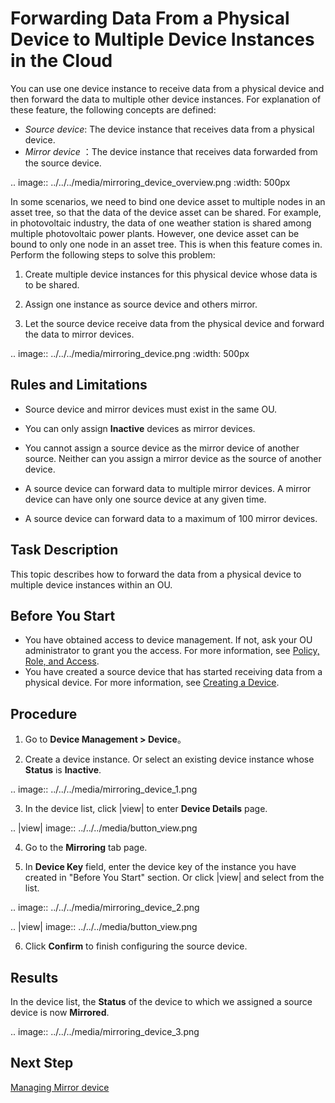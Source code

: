# Forwarding Data From a Physical Device to Multiple Device Instances in the Cloud

You can use one device instance to receive data from a physical device and then forward the data to multiple other device instances. For explanation of these feature, the following concepts are defined:

- _Source device_: The device instance that receives data from a physical device.
- _Mirror device_ ：The device instance that receives data forwarded from the source device.

.. image:: ../../../media/mirroring_device_overview.png
 :width: 500px

In some scenarios, we need to bind one device asset to multiple nodes in an asset tree, so that the data of the device asset can be shared. For example, in photovoltaic industry, the data of one weather station is shared among multiple photovoltaic power plants. However, one device asset can be bound to only one node in an asset tree. This is when this feature comes in. Perform the following steps to solve this problem:

1. Create multiple device instances for this physical device whose data is to be shared. 

2. Assign one instance as source device and others mirror.

3. Let the source device receive data from the physical device and forward the data to mirror devices.

.. image:: ../../../media/mirroring_device.png
 :width: 500px

## Rules and Limitations

- Source device and mirror devices must exist in the same OU.

- You can only assign **Inactive** devices as mirror devices.

- You cannot assign a source device as the mirror device of another source. Neither can you assign a mirror device as the source of another device.

- A source device can forward data to multiple mirror devices. A mirror device can have only one source device at any given time.

- A source device can forward data to a maximum of 100 mirror devices.

## Task Description

This topic describes how to forward the data from a physical device to multiple device instances within an OU.

## Before You Start

- You have obtained access to device management. If not, ask your OU administrator to grant you the access. For more information, see [Policy, Role, and Access](/docs/iam/en/latest/access_policy).
- You have created a source device that has started receiving data from a physical device. For more information, see [Creating a Device](creating_device).

## Procedure

1. Go to **Device Management > Device**。

2. Create a device instance. Or select an existing device instance whose **Status** is **Inactive**.

 .. image:: ../../../media/mirroring_device_1.png

3. In the device list, click |view| to enter **Device Details** page.

 .. |view| image:: ../../../media/button_view.png

4. Go to the **Mirroring** tab page.

5. In **Device Key** field, enter the device key of the instance you have created in "Before You Start" section. Or click |view| and select from the list.

 .. image:: ../../../media/mirroring_device_2.png
 
 .. |view| image:: ../../../media/button_view.png

6. Click **Confirm** to finish configuring the source device.

## Results

In the device list, the **Status** of the device to which we assigned a source device is now **Mirrored**. 

.. image:: ../../../media/mirroring_device_3.png

## Next Step

[Managing Mirror device](managing_mirror_device)










